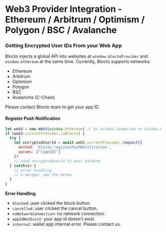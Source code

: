 # Web3 Provider Integration - Ethereum / Arbitrum / Optimism / Polygon / BSC / Avalanche

### Getting Encrypted User IDs From your Web App

Blocto injects a global API into websites at `window.bloctoProvider` and `window.ethereum` at the same time. Currently, Blocto supports networks:

* Ethereum
* Arbitrum
* Optimism
* Polygon
* BSC
* Avalanche (C-Chain)

Please contact Blocto team to get your app ID.

#### Register Push Notification

```javascript
let web3 = new Web3(window.ethereum) // or window.tangerine or window.bloctoProvider
if (web3.currentProvider.isBlocto) {
  try {
    let encryptedUserId = await web3.currentProvider.request({
      method: 'blocto_registerPushNotification',
      params: ["{appId}"]
    })
    // send encryptedUserId to your backend
  } catch(e) {
    // error handling
    // e.mesage: see the below
  }
}
```

**Error Handling**

* `blocked`: user clicked the block button.
* `cancelled`: user clicked the cancel button.
* `noNetworkConnection`: no network connection.
* `appIdNotExist`: your app id doesn't exist.
* `internal`: wallet app internal error. Please contact us.
